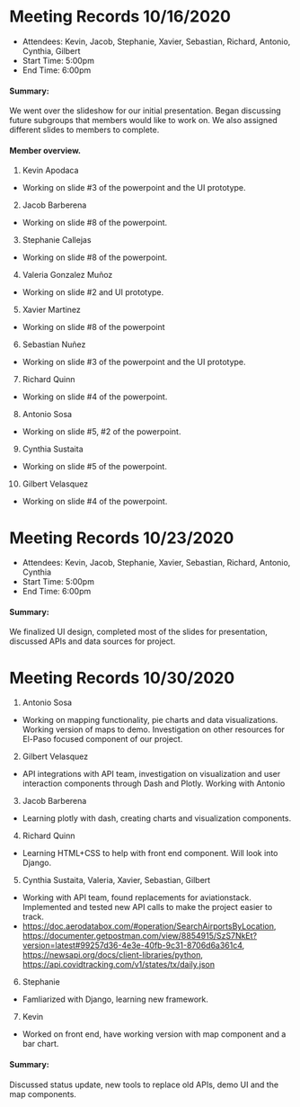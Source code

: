 # Meeting Records 10/16/2020

- Attendees: Kevin, Jacob, Stephanie, Xavier, Sebastian, Richard, Antonio, Cynthia, Gilbert
- Start Time: 5:00pm
- End Time: 6:00pm

#### Summary:
We went over the slideshow for our initial presentation. Began discussing future subgroups that members would like to work on. We also assigned different slides to members to complete.

#### Member overview.
1. Kevin Apodaca 
  - Working on slide #3 of the powerpoint and the UI prototype.
2. Jacob Barberena
  - Working on slide #8 of the powerpoint.
3. Stephanie Callejas
  - Working on slide #8 of the powerpoint.
4. Valeria Gonzalez Muñoz
  - Working on slide #2 and UI prototype.
5. Xavier Martinez
  - Working on slide #8 of the powerpoint
6. Sebastian Nuñez
  - Working on slide #3 of the powerpoint and the UI prototype.
7. Richard Quinn
  - Working on slide #4 of the powerpoint.
8. Antonio Sosa
  - Working on slide #5, #2 of the powerpoint.
9. Cynthia Sustaita
  - Working on slide #5 of the powerpoint.
10. Gilbert Velasquez
  - Working on slide #4 of the powerpoint.

# Meeting Records 10/23/2020

- Attendees: Kevin, Jacob, Stephanie, Xavier, Sebastian, Richard, Antonio, Cynthia
- Start Time: 5:00pm
- End Time: 6:00pm

#### Summary:
We finalized UI design, completed most of the slides for presentation, discussed APIs and data sources for project.

# Meeting Records 10/30/2020
1. Antonio Sosa
  - Working on mapping functionality, pie charts and data visualizations. Working version of maps to demo. Investigation on other resources for El-Paso focused component of our project.
  
2. Gilbert Velasquez
  - API integrations with API team, investigation on visualization and user interaction components through Dash and Plotly. Working with Antonio
 
3. Jacob Barberena
  - Learning plotly with dash, creating charts and visualization components.
 
4. Richard Quinn
  - Learning HTML+CSS to help with front end component. Will look into Django.
  
5. Cynthia Sustaita, Valeria, Xavier, Sebastian, Gilbert
  - Working with API team, found replacements for aviationstack. Implemented and tested new API calls to make the project easier to track.
  - https://doc.aerodatabox.com/#operation/SearchAirportsByLocation, https://documenter.getpostman.com/view/8854915/SzS7NkEt?version=latest#99257d36-4e3e-40fb-9c31-8706d6a361c4, https://newsapi.org/docs/client-libraries/python, https://api.covidtracking.com/v1/states/tx/daily.json
 
6. Stephanie
  - Famliarized with Django, learning new framework.

7. Kevin
  - Worked on front end, have working version with map component and a bar chart.
  
#### Summary:
Discussed status update, new tools to replace old APIs, demo UI and the map components.

